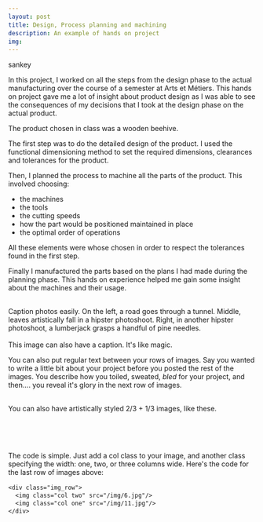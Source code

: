```yaml
---
layout: post
title: Design, Process planning and machining
description: An example of hands on project
img: 
---
```

sankey 


In this project, I worked on all the steps from the design phase to the actual manufacturing over the course of a semester at Arts et Métiers. This hands on project gave me a lot of insight about product design as I was able to see the consequences of my decisions that I took at the design phase on the actual product.

The product chosen in class was a wooden beehive.

The first step was to do the detailed design of the product. I used the functional dimensioning method to set the required dimensions, clearances and tolerances for the product.

Then, I planned the process to machine all the parts of the product. This involved choosing:
* the machines 
* the tools
* the cutting speeds
* how the part would be positioned maintained in place
* the optimal order of operations 

All these elements were whose chosen in order to respect the tolerances found in the first step.

Finally I manufactured the parts based on the plans I had made during the planning phase. This hands on experience helped me gain some insight about the machines and their usage.

<div class="img_row">
	<img class="col one" src="{{ site.baseurl }}/img/1.jpg" alt="" title="example image"/>
	<img class="col one" src="{{ site.baseurl }}/img/2.jpg" alt="" title="example image"/>
	<img class="col one" src="{{ site.baseurl }}/img/3.jpg" alt="" title="example image"/>
</div>
<div class="col three caption">
	Caption photos easily. On the left, a road goes through a tunnel. Middle, leaves artistically fall in a hipster photoshoot. Right, in another hipster photoshoot, a lumberjack grasps a handful of pine needles.
</div>
<div class="img_row">
	<img class="col three" src="{{ site.baseurl }}/img/5.jpg" alt="" title="example image"/>
</div>
<div class="col three caption">
	This image can also have a caption. It's like magic. 
</div>

You can also put regular text between your rows of images. Say you wanted to write a little bit about your project before you posted the rest of the images. You describe how you toiled, sweated, *bled* for your project, and then.... you reveal it's glory in the next row of images.


<div class="img_row">
	<img class="col two" src="{{ site.baseurl }}/img/6.jpg" alt="" title="example image"/>
	<img class="col one" src="{{ site.baseurl }}/img/11.jpg" alt="" title="example image"/>
</div>
<div class="col three caption">
	You can also have artistically styled 2/3 + 1/3 images, like these.
</div>


<br/><br/><br/>


The code is simple. Just add a col class to your image, and another class specifying the width: one, two, or three columns wide. Here's the code for the last row of images above: 

	<div class="img_row">
	  <img class="col two" src="/img/6.jpg"/>
	  <img class="col one" src="/img/11.jpg"/>
	</div>
